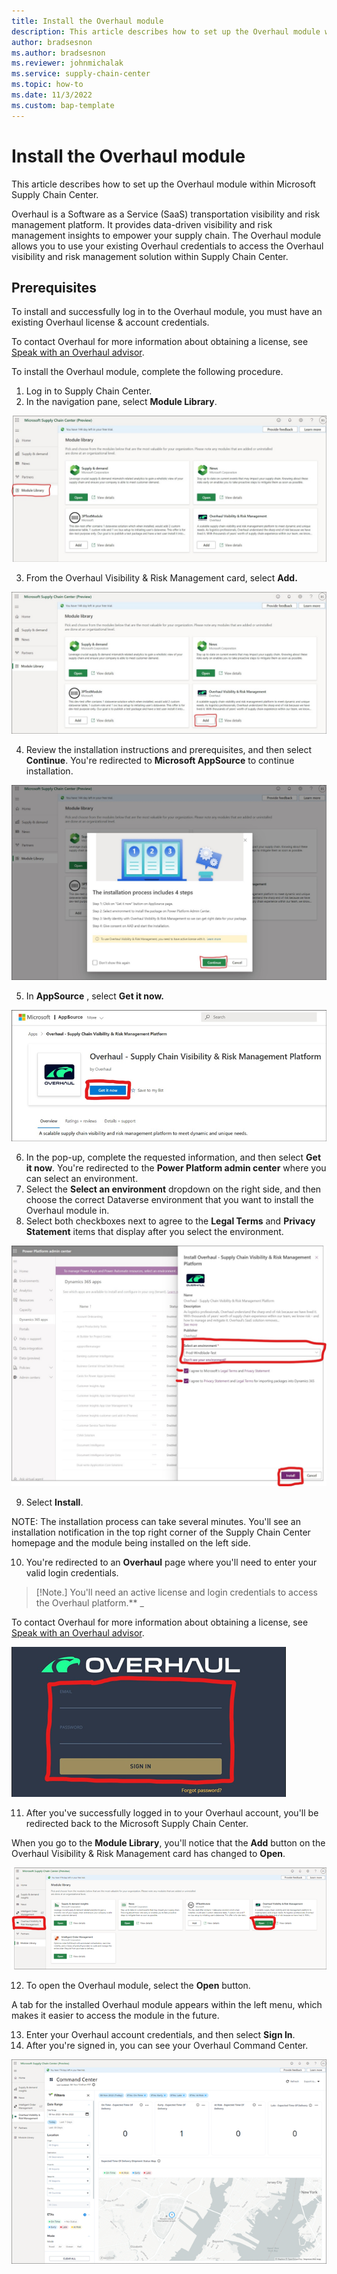 ```yaml
---
title: Install the Overhaul module
description: This article describes how to set up the Overhaul module within Microsoft Supply Chain Center.
author: bradsesnon
ms.author: bradsesnon
ms.reviewer: johnmichalak
ms.service: supply-chain-center
ms.topic: how-to
ms.date: 11/3/2022
ms.custom: bap-template
---
```


# Install the Overhaul module

This article describes how to set up the Overhaul module within Microsoft Supply Chain Center.

Overhaul is a Software as a Service (SaaS) transportation visibility and risk management platform. It provides data-driven visibility and risk management insights to empower your supply chain. The Overhaul module allows you to use your existing Overhaul credentials to access the Overhaul visibility and risk management solution within Supply Chain Center.

## Prerequisites

To install and successfully log in to the Overhaul module, you must have an existing Overhaul license & account credentials.

To contact Overhaul for more information about obtaining a license, see [Speak with an Overhaul advisor](https://over-haul.com/overhaul-microsoft-supply-chain-center/).

To install the Overhaul module, complete the following procedure.

1. Log in to Supply Chain Center.
2. In the navigation pane, select **Module Library**.

![A screenshot of the Module library.](media/module-library.png)

3. From the Overhaul Visibility & Risk Management card, select **Add.**

![A screenshot of the Module library with the Add button in the Averhaul Visibility & Risk Managment card highlighted.](media/add-overhaul.png)

4. Review the installation instructions and prerequisites, and then select **Continue**. You're redirected to **Microsoft AppSource** to continue installation.

![A screenshot of the installation process window that displays after selecting Add.](media/install-process.png)

5. In **AppSource** , select **Get it now.**

![A screenshot of the Overhaul module in AppSource with the Get it now button highlighted.](media/overhaul-appsource.png)

6. In the pop-up, complete the requested information, and then select **Get it now**. You're redirected to the **Power Platform admin center** where you can select an environment.
7. Select the **Select an environment** dropdown on the right side, and then choose the correct Dataverse environment that you want to install the Overhaul module in.
8. Select both checkboxes next to agree to the **Legal Terms** and **Privacy Statement** items that display after you select the environment.

![A screenshot with select environment, Legal terms, privacy statement, and the Install button highlighted.](media/install-overhaul-select-environment.png)

9. Select **Install**.

NOTE: The installation process can take several minutes. You'll see an installation notification in the top right corner of the Supply Chain Center homepage and the module being installed on the left side.

10. You're redirected to an **Overhaul** page where you'll need to enter your valid login credentials.

> [!Note.]
> You'll need an active license and login credentials to access the Overhaul platform.** _

To contact Overhaul for more information about obtaining a license, see [Speak with an Overhaul advisor](https://over-haul.com/overhaul-microsoft-supply-chain-center/).

![A screenshot of the Overhaul sign in page.](media/overhaul-sign-in-page.png)

11. After you've successfully logged in to your Overhaul account, you'll be redirected back to the Microsoft Supply Chain Center.

When you go to the **Module Library**, you'll notice that the **Add** button on the Overhaul Visibility & Risk Management card has changed to **Open**.

![A screenshot of the Module library with the Overhaul module installed and highlighted. The Open button is also highlighted.](media/installed-overhaul-module.png)

12. To open the Overhaul module, select the **Open** button.

A tab for the installed Overhaul module appears within the left menu, which makes it easier to access the module in the future.

13. Enter your Overhaul account credentials, and then select **Sign In**.
14. After you're signed in, you can see your Overhaul Command Center.

![A screenshot of the Overhaul module Comand Center.](media/comand-center.png)
